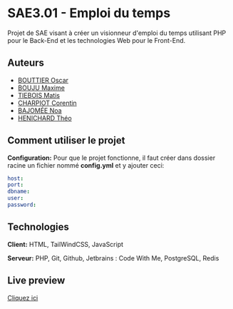 # SAE3.01 - Emploi du temps

Projet de SAE visant à créer un visionneur d'emploi du temps utilisant PHP pour le Back-End et les technologies Web pour le Front-End.
## Auteurs

- [BOUTTIER Oscar](https://www.github.com/Curiosow)
- [BOUJU Maxime](https://www.github.com/BoujuMaxime)
- [TIEBOIS Matis](https://www.github.com/MatisT05)
- [CHARPIOT Corentin](https://www.github.com/CorentinChr)
- [BAJOMÉE Noa](https://www.github.com/NoaBaj)
- [HENICHARD Théo](https://www.github.com/TheoHenichard)

## Comment utiliser le projet
**Configuration:** Pour que le projet fonctionne, il faut créer dans dossier racine un fichier nommé **config.yml** et y ajouter ceci:
```yaml
host: 
port: 
dbname: 
user: 
password: 
```

## Technologies

**Client:** HTML, TailWindCSS, JavaScript

**Serveur:** PHP, Git, Github, Jetbrains : Code With Me, PostgreSQL, Redis

## Live preview
[Cliquez ici](http://87.106.121.50/vue/Dashboard.php)
